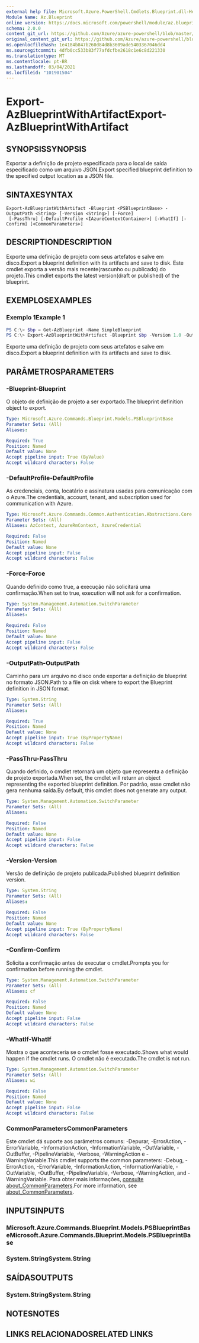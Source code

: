 ```yaml
---
external help file: Microsoft.Azure.PowerShell.Cmdlets.Blueprint.dll-Help.xml
Module Name: Az.Blueprint
online version: https://docs.microsoft.com/powershell/module/az.blueprint/export-azblueprintwithartifact
schema: 2.0.0
content_git_url: https://github.com/Azure/azure-powershell/blob/master/src/Blueprint/Blueprint/help/Export-AzBlueprintWithArtifact.md
original_content_git_url: https://github.com/Azure/azure-powershell/blob/master/src/Blueprint/Blueprint/help/Export-AzBlueprintWithArtifact.md
ms.openlocfilehash: 1e4184b847b260d84d8b3609ade5403367046dd4
ms.sourcegitcommit: 4dfb0cc533b83f77afdcfbe2618c1e6c8d221330
ms.translationtype: MT
ms.contentlocale: pt-BR
ms.lasthandoff: 03/04/2021
ms.locfileid: "101901504"
---
```

# <span data-ttu-id="e00ed-101">Export-AzBlueprintWithArtifact</span><span class="sxs-lookup"><span data-stu-id="e00ed-101">Export-AzBlueprintWithArtifact</span></span>

## <span data-ttu-id="e00ed-102">SYNOPSIS</span><span class="sxs-lookup"><span data-stu-id="e00ed-102">SYNOPSIS</span></span>
<span data-ttu-id="e00ed-103">Exportar a definição de projeto especificada para o local de saída especificado como um arquivo JSON.</span><span class="sxs-lookup"><span data-stu-id="e00ed-103">Export specified blueprint definition to the specified output location as a JSON file.</span></span> 

## <span data-ttu-id="e00ed-104">SINTAXE</span><span class="sxs-lookup"><span data-stu-id="e00ed-104">SYNTAX</span></span>

```
Export-AzBlueprintWithArtifact -Blueprint <PSBlueprintBase> -OutputPath <String> [-Version <String>] [-Force]
 [-PassThru] [-DefaultProfile <IAzureContextContainer>] [-WhatIf] [-Confirm] [<CommonParameters>]
```

## <span data-ttu-id="e00ed-105">DESCRIPTION</span><span class="sxs-lookup"><span data-stu-id="e00ed-105">DESCRIPTION</span></span>
<span data-ttu-id="e00ed-106">Exporte uma definição de projeto com seus artefatos e salve em disco.</span><span class="sxs-lookup"><span data-stu-id="e00ed-106">Export a blueprint definition with its artifacts and save to disk.</span></span> <span data-ttu-id="e00ed-107">Este cmdlet exporta a versão mais recente(rascunho ou publicado) do projeto.</span><span class="sxs-lookup"><span data-stu-id="e00ed-107">This cmdlet exports the latest version(draft or published) of the blueprint.</span></span>

## <span data-ttu-id="e00ed-108">EXEMPLOS</span><span class="sxs-lookup"><span data-stu-id="e00ed-108">EXAMPLES</span></span>

### <span data-ttu-id="e00ed-109">Exemplo 1</span><span class="sxs-lookup"><span data-stu-id="e00ed-109">Example 1</span></span>
```powershell
PS C:\> $bp = Get-AzBlueprint -Name SimpleBlueprint
PS C:\> Export-AzBlueprintWithArtifact -Blueprint $bp -Version 1.0 -OutputPath C:\Blueprints
```

<span data-ttu-id="e00ed-110">Exporte uma definição de projeto com seus artefatos e salve em disco.</span><span class="sxs-lookup"><span data-stu-id="e00ed-110">Export a blueprint definition with its artifacts and save to disk.</span></span>

## <span data-ttu-id="e00ed-111">PARÂMETROS</span><span class="sxs-lookup"><span data-stu-id="e00ed-111">PARAMETERS</span></span>

### <span data-ttu-id="e00ed-112">-Blueprint</span><span class="sxs-lookup"><span data-stu-id="e00ed-112">-Blueprint</span></span>
<span data-ttu-id="e00ed-113">O objeto de definição de projeto a ser exportado.</span><span class="sxs-lookup"><span data-stu-id="e00ed-113">The blueprint definition object to export.</span></span>

```yaml
Type: Microsoft.Azure.Commands.Blueprint.Models.PSBlueprintBase
Parameter Sets: (All)
Aliases:

Required: True
Position: Named
Default value: None
Accept pipeline input: True (ByValue)
Accept wildcard characters: False
```

### <span data-ttu-id="e00ed-114">-DefaultProfile</span><span class="sxs-lookup"><span data-stu-id="e00ed-114">-DefaultProfile</span></span>
<span data-ttu-id="e00ed-115">As credenciais, conta, locatário e assinatura usadas para comunicação com o Azure.</span><span class="sxs-lookup"><span data-stu-id="e00ed-115">The credentials, account, tenant, and subscription used for communication with Azure.</span></span>

```yaml
Type: Microsoft.Azure.Commands.Common.Authentication.Abstractions.Core.IAzureContextContainer
Parameter Sets: (All)
Aliases: AzContext, AzureRmContext, AzureCredential

Required: False
Position: Named
Default value: None
Accept pipeline input: False
Accept wildcard characters: False
```

### <span data-ttu-id="e00ed-116">-Force</span><span class="sxs-lookup"><span data-stu-id="e00ed-116">-Force</span></span>
<span data-ttu-id="e00ed-117">Quando definido como true, a execução não solicitará uma confirmação.</span><span class="sxs-lookup"><span data-stu-id="e00ed-117">When set to true, execution will not ask for a confirmation.</span></span>

```yaml
Type: System.Management.Automation.SwitchParameter
Parameter Sets: (All)
Aliases:

Required: False
Position: Named
Default value: None
Accept pipeline input: False
Accept wildcard characters: False
```

### <span data-ttu-id="e00ed-118">-OutputPath</span><span class="sxs-lookup"><span data-stu-id="e00ed-118">-OutputPath</span></span>
<span data-ttu-id="e00ed-119">Caminho para um arquivo no disco onde exportar a definição de blueprint no formato JSON.</span><span class="sxs-lookup"><span data-stu-id="e00ed-119">Path to a file on disk where to export the Blueprint definition in JSON format.</span></span>

```yaml
Type: System.String
Parameter Sets: (All)
Aliases:

Required: True
Position: Named
Default value: None
Accept pipeline input: True (ByPropertyName)
Accept wildcard characters: False
```

### <span data-ttu-id="e00ed-120">-PassThru</span><span class="sxs-lookup"><span data-stu-id="e00ed-120">-PassThru</span></span>
<span data-ttu-id="e00ed-121">Quando definido, o cmdlet retornará um objeto que representa a definição de projeto exportada.</span><span class="sxs-lookup"><span data-stu-id="e00ed-121">When set, the cmdlet will return an object representing the exported blueprint definition.</span></span> <span data-ttu-id="e00ed-122">Por padrão, esse cmdlet não gera nenhuma saída.</span><span class="sxs-lookup"><span data-stu-id="e00ed-122">By default, this cmdlet does not generate any output.</span></span>

```yaml
Type: System.Management.Automation.SwitchParameter
Parameter Sets: (All)
Aliases:

Required: False
Position: Named
Default value: None
Accept pipeline input: False
Accept wildcard characters: False
```

### <span data-ttu-id="e00ed-123">-Version</span><span class="sxs-lookup"><span data-stu-id="e00ed-123">-Version</span></span>
<span data-ttu-id="e00ed-124">Versão de definição de projeto publicada.</span><span class="sxs-lookup"><span data-stu-id="e00ed-124">Published blueprint definition version.</span></span>

```yaml
Type: System.String
Parameter Sets: (All)
Aliases:

Required: False
Position: Named
Default value: None
Accept pipeline input: True (ByPropertyName)
Accept wildcard characters: False
```

### <span data-ttu-id="e00ed-125">-Confirm</span><span class="sxs-lookup"><span data-stu-id="e00ed-125">-Confirm</span></span>
<span data-ttu-id="e00ed-126">Solicita a confirmação antes de executar o cmdlet.</span><span class="sxs-lookup"><span data-stu-id="e00ed-126">Prompts you for confirmation before running the cmdlet.</span></span>

```yaml
Type: System.Management.Automation.SwitchParameter
Parameter Sets: (All)
Aliases: cf

Required: False
Position: Named
Default value: None
Accept pipeline input: False
Accept wildcard characters: False
```

### <span data-ttu-id="e00ed-127">-WhatIf</span><span class="sxs-lookup"><span data-stu-id="e00ed-127">-WhatIf</span></span>
<span data-ttu-id="e00ed-128">Mostra o que aconteceria se o cmdlet fosse executado.</span><span class="sxs-lookup"><span data-stu-id="e00ed-128">Shows what would happen if the cmdlet runs.</span></span> <span data-ttu-id="e00ed-129">O cmdlet não é executado.</span><span class="sxs-lookup"><span data-stu-id="e00ed-129">The cmdlet is not run.</span></span>

```yaml
Type: System.Management.Automation.SwitchParameter
Parameter Sets: (All)
Aliases: wi

Required: False
Position: Named
Default value: None
Accept pipeline input: False
Accept wildcard characters: False
```

### <span data-ttu-id="e00ed-130">CommonParameters</span><span class="sxs-lookup"><span data-stu-id="e00ed-130">CommonParameters</span></span>
<span data-ttu-id="e00ed-131">Este cmdlet dá suporte aos parâmetros comuns: -Depurar, -ErrorAction, -ErrorVariable, -InformationAction, -InformationVariable, -OutVariable, -OutBuffer, -PipelineVariable, -Verbose, -WarningAction e -WarningVariable.</span><span class="sxs-lookup"><span data-stu-id="e00ed-131">This cmdlet supports the common parameters: -Debug, -ErrorAction, -ErrorVariable, -InformationAction, -InformationVariable, -OutVariable, -OutBuffer, -PipelineVariable, -Verbose, -WarningAction, and -WarningVariable.</span></span> <span data-ttu-id="e00ed-132">Para obter mais informações, [consulte about_CommonParameters](http://go.microsoft.com/fwlink/?LinkID=113216).</span><span class="sxs-lookup"><span data-stu-id="e00ed-132">For more information, see [about_CommonParameters](http://go.microsoft.com/fwlink/?LinkID=113216).</span></span>

## <span data-ttu-id="e00ed-133">INPUTS</span><span class="sxs-lookup"><span data-stu-id="e00ed-133">INPUTS</span></span>

### <span data-ttu-id="e00ed-134">Microsoft.Azure.Commands.Blueprint.Models.PSBlueprintBase</span><span class="sxs-lookup"><span data-stu-id="e00ed-134">Microsoft.Azure.Commands.Blueprint.Models.PSBlueprintBase</span></span>

### <span data-ttu-id="e00ed-135">System.String</span><span class="sxs-lookup"><span data-stu-id="e00ed-135">System.String</span></span>

## <span data-ttu-id="e00ed-136">SAÍDAS</span><span class="sxs-lookup"><span data-stu-id="e00ed-136">OUTPUTS</span></span>

### <span data-ttu-id="e00ed-137">System.String</span><span class="sxs-lookup"><span data-stu-id="e00ed-137">System.String</span></span>

## <span data-ttu-id="e00ed-138">NOTES</span><span class="sxs-lookup"><span data-stu-id="e00ed-138">NOTES</span></span>

## <span data-ttu-id="e00ed-139">LINKS RELACIONADOS</span><span class="sxs-lookup"><span data-stu-id="e00ed-139">RELATED LINKS</span></span>
